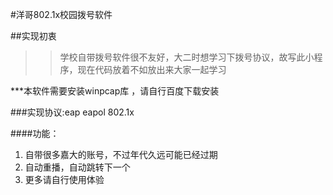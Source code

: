 #洋哥802.1x校园拨号软件

##实现初衷

>> 学校自带拨号软件很不友好，大二时想学习下拨号协议，故写此小程序，现在代码放着不如放出来大家一起学习

***本软件需要安装winpcap库 ，请自行百度下载安装

###实现协议:eap eapol 802.1x

####功能：

1. 自带很多嘉大的账号，不过年代久远可能已经过期
2. 自动重播，自动跳转下一个
3. 更多请自行使用体验
